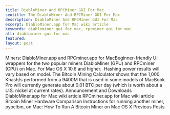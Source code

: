 ```yaml
---
title: DiabloMiner And RPCMiner GUI For Mac
seotitle: The DiabloMiner And RPCMiner GUI For Mac
description: DiabloMiner And RPCMiner GUI For Mac
excerpt: DiabloMiner.app for Mac wiki article
keywords: diablominer gui for mac, rpcminer gui for mac
alt: diablominer gui for mac
featured: 
layout: post
---
```

Miners: DiabloMiner.app and RPCminer.app for MacBeginner-friendly UI wrappers for the two popular miners DiabloMiner (GPU) and RPCminer (CPU) on Mac.
For Mac OS X 10.6 and higher.  Hashing power results will vary based on model. The Bitcoin Mining Calculator shows that the 1,000 Khash/s performed from a 9400M that is used in some models of MacBook Pro will currently generate about 0.01 BTC per day (which is worth about a U.S. nickel at current rates).
Announcement and Downloads
DiabloMiner.app for Mac wiki article
RPCminer.app for Mac wiki article
Bitcoin Miner Hardware Comparison
Instructions for running another miner, pyoclbm, on Mac:
How To Run A Bitcoin Miner on Mac OS X
Previous Posts
